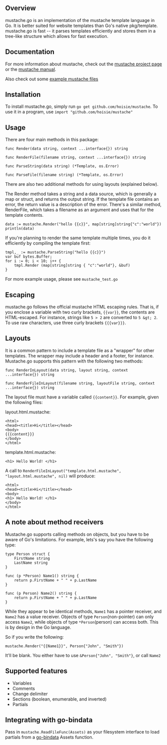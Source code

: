 ## Overview

mustache.go is an implementation of the mustache template language in Go. It is better suited for website templates than Go's native pkg/template. mustache.go is fast -- it parses templates efficiently and stores them in a tree-like structure which allows for fast execution. 

## Documentation

For more information about mustache, check out the [mustache project page](http://github.com/defunkt/mustache) or the [mustache manual](http://mustache.github.com/mustache.5.html).

Also check out some [example mustache files](http://github.com/defunkt/mustache/tree/master/examples/)

## Installation
To install mustache.go, simply run `go get github.com/hoisie/mustache`. To use it in a program, use `import "github.com/hoisie/mustache"`

## Usage
There are four main methods in this package:

    func Render(data string, context ...interface{}) string
    
    func RenderFile(filename string, context ...interface{}) string
    
    func ParseString(data string) (*Template, os.Error)
    
    func ParseFile(filename string) (*Template, os.Error)

There are also two additional methods for using layouts (explained below).

The Render method takes a string and a data source, which is generally a map or struct, and returns the output string. If the template file contains an error, the return value is a description of the error. There's a similar method, RenderFile, which takes a filename as an argument and uses that for the template contents. 

    data := mustache.Render("hello {{c}}", map[string]string{"c":"world"})
    println(data)


If you're planning to render the same template multiple times, you do it efficiently by compiling the template first:

    tmpl,_ := mustache.ParseString("hello {{c}}")
    var buf bytes.Buffer;
    for i := 0; i < 10; i++ {
        tmpl.Render (map[string]string { "c":"world"}, &buf)  
    }

For more example usage, please see `mustache_test.go`

## Escaping

mustache.go follows the official mustache HTML escaping rules. That is, if you enclose a variable with two curly brackets, `{{var}}`, the contents are HTML-escaped. For instance, strings like `5 > 2` are converted to `5 &gt; 2`. To use raw characters, use three curly brackets `{{{var}}}`.

## Layouts

It is a common pattern to include a template file as a "wrapper" for other templates. The wrapper may include a header and a footer, for instance. Mustache.go supports this pattern with the following two methods:

    func RenderInLayout(data string, layout string, context ...interface{}) string
    
    func RenderFileInLayout(filename string, layoutFile string, context ...interface{}) string
    
The layout file must have a variable called `{{content}}`. For example, given the following files:

layout.html.mustache:

    <html>
    <head><title>Hi</title></head>
    <body>
    {{{content}}}
    </body>
    </html>

template.html.mustache:

    <h1> Hello World! </h1>

A call to `RenderFileInLayout("template.html.mustache", "layout.html.mustache", nil)` will produce:

    <html>
    <head><title>Hi</title></head>
    <body>
    <h1> Hello World! </h1>
    </body>
    </html>

## A note about method receivers

Mustache.go supports calling methods on objects, but you have to be aware of Go's limitations. For example, lets's say you have the following type:

    type Person struct {
        FirstName string
        LastName string    
    }

    func (p *Person) Name1() string {
        return p.FirstName + " " + p.LastName
    }

    func (p Person) Name2() string {
        return p.FirstName + " " + p.LastName
    }

While they appear to be identical methods, `Name1` has a pointer receiver, and `Name2` has a value receiver. Objects of type `Person`(non-pointer) can only access `Name2`, while objects of type `*Person`(person) can access both. This is by design in the Go language.

So if you write the following:

    mustache.Render("{{Name1}}", Person{"John", "Smith"})

It'll be blank. You either have to use `&Person{"John", "Smith"}`, or call `Name2`

## Supported features

* Variables
* Comments
* Change delimiter
* Sections (boolean, enumerable, and inverted)
* Partials

## Integrating with go-bindata

Pass in `mustache.ReadFileFunc(Assets)` as your filesystem interface to load
partials from a [go-bindata](https://github.com/jteeuwen/go-bindata) Assets
function.